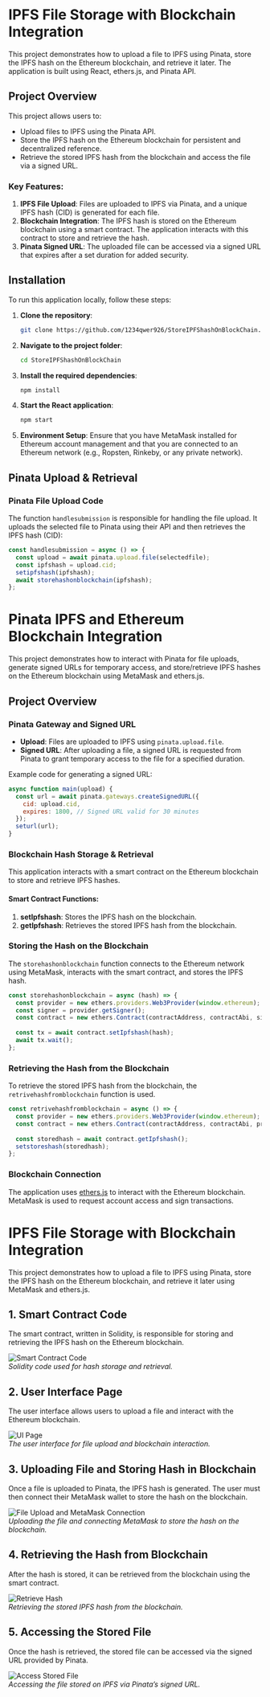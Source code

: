 # IPFS File Storage with Blockchain Integration

This project demonstrates how to upload a file to IPFS using Pinata, store the IPFS hash on the Ethereum blockchain, and retrieve it later. The application is built using React, ethers.js, and Pinata API.

## Project Overview

This project allows users to:
- Upload files to IPFS using the Pinata API.
- Store the IPFS hash on the Ethereum blockchain for persistent and decentralized reference.
- Retrieve the stored IPFS hash from the blockchain and access the file via a signed URL.

### Key Features:
1. **IPFS File Upload**: Files are uploaded to IPFS via Pinata, and a unique IPFS hash (CID) is generated for each file.
2. **Blockchain Integration**: The IPFS hash is stored on the Ethereum blockchain using a smart contract. The application interacts with this contract to store and retrieve the hash.
3. **Pinata Signed URL**: The uploaded file can be accessed via a signed URL that expires after a set duration for added security.

## Installation

To run this application locally, follow these steps:

1. **Clone the repository**:
    ```bash
    git clone https://github.com/1234qwer926/StoreIPFShashOnBlockChain.git
    ```

2. **Navigate to the project folder**:
    ```bash
    cd StoreIPFShashOnBlockChain
    ```

3. **Install the required dependencies**:
    ```bash
    npm install
    ```

4. **Start the React application**:
    ```bash
    npm start
    ```

5. **Environment Setup**:
    Ensure that you have MetaMask installed for Ethereum account management and that you are connected to an Ethereum network (e.g., Ropsten, Rinkeby, or any private network).

## Pinata Upload & Retrieval

### Pinata File Upload Code

The function `handlesubmission` is responsible for handling the file upload. It uploads the selected file to Pinata using their API and then retrieves the IPFS hash (CID):

```js
const handlesubmission = async () => {
  const upload = await pinata.upload.file(selectedfile);
  const ipfshash = upload.cid;
  setipfshash(ipfshash);
  await storehashonblockchain(ipfshash);
};
```


# Pinata IPFS and Ethereum Blockchain Integration

This project demonstrates how to interact with Pinata for file uploads, generate signed URLs for temporary access, and store/retrieve IPFS hashes on the Ethereum blockchain using MetaMask and ethers.js.

## Project Overview

### Pinata Gateway and Signed URL

- **Upload**: Files are uploaded to IPFS using `pinata.upload.file`.
- **Signed URL**: After uploading a file, a signed URL is requested from Pinata to grant temporary access to the file for a specified duration.

Example code for generating a signed URL:
```javascript
async function main(upload) {
  const url = await pinata.gateways.createSignedURL({
    cid: upload.cid,
    expires: 1800, // Signed URL valid for 30 minutes
  });
  seturl(url);
}
```

### Blockchain Hash Storage & Retrieval

This application interacts with a smart contract on the Ethereum blockchain to store and retrieve IPFS hashes.

#### Smart Contract Functions:

1. **setIpfshash**: Stores the IPFS hash on the blockchain.
2. **getIpfshash**: Retrieves the stored IPFS hash from the blockchain.

### Storing the Hash on the Blockchain

The `storehashonblockchain` function connects to the Ethereum network using MetaMask, interacts with the smart contract, and stores the IPFS hash.

```javascript
const storehashonblockchain = async (hash) => {
  const provider = new ethers.providers.Web3Provider(window.ethereum);
  const signer = provider.getSigner();
  const contract = new ethers.Contract(contractAddress, contractAbi, signer);
  
  const tx = await contract.setIpfshash(hash);
  await tx.wait();
};
```

### Retrieving the Hash from the Blockchain

To retrieve the stored IPFS hash from the blockchain, the `retrivehashfromblockchain` function is used.

```javascript
const retrivehashfromblockchain = async () => {
  const provider = new ethers.providers.Web3Provider(window.ethereum);
  const contract = new ethers.Contract(contractAddress, contractAbi, provider);
  
  const storedhash = await contract.getIpfshash();
  setstoreshash(storedhash);
};
```

### Blockchain Connection

The application uses [ethers.js](https://docs.ethers.io/v5/) to interact with the Ethereum blockchain. MetaMask is used to request account access and sign transactions.

# IPFS File Storage with Blockchain Integration

This project demonstrates how to upload a file to IPFS using Pinata, store the IPFS hash on the Ethereum blockchain, and retrieve it later using MetaMask and ethers.js.

## 1. Smart Contract Code

The smart contract, written in Solidity, is responsible for storing and retrieving the IPFS hash on the Ethereum blockchain.

![Smart Contract Code](./images/Solidity.png)  
*Solidity code used for hash storage and retrieval.*

## 2. User Interface Page

The user interface allows users to upload a file and interact with the Ethereum blockchain.

![UI Page](./images/ui.png)  
*The user interface for file upload and blockchain interaction.*

## 3. Uploading File and Storing Hash in Blockchain

Once a file is uploaded to Pinata, the IPFS hash is generated. The user must then connect their MetaMask wallet to store the hash on the blockchain.

![File Upload and MetaMask Connection](./images/MetamaskConnection.png)  
*Uploading the file and connecting MetaMask to store the hash on the blockchain.*

## 4. Retrieving the Hash from Blockchain

After the hash is stored, it can be retrieved from the blockchain using the smart contract.

![Retrieve Hash](./images/GetHashFromBlockChain.png)  
*Retrieving the stored IPFS hash from the blockchain.*

## 5. Accessing the Stored File

Once the hash is retrieved, the stored file can be accessed via the signed URL provided by Pinata.

![Access Stored File](./images/metamask.png)  
*Accessing the file stored on IPFS via Pinata’s signed URL.*
